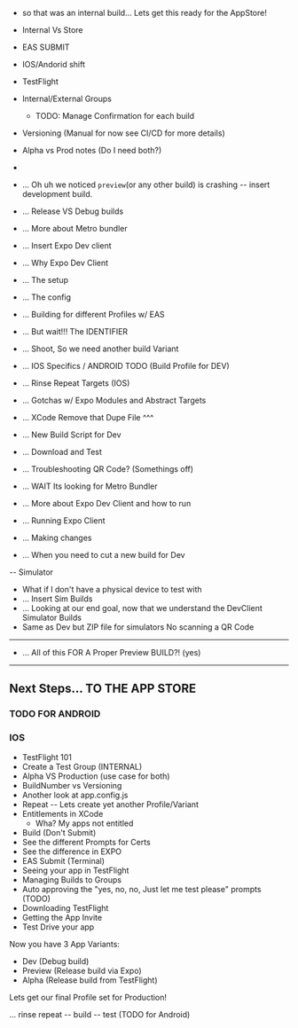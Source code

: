 - so that was an internal build... Lets get this ready for the AppStore!
- Internal Vs Store
- EAS SUBMIT
- IOS/Andorid shift
- TestFlight
- Internal/External Groups
  - TODO: Manage Confirmation for each build
- Versioning (Manual for now see CI/CD for more details)
- Alpha vs Prod notes (Do I need both?)

-

- ... Oh uh we noticed `preview`(or any other build) is crashing -- insert development build.
- ... Release VS Debug builds
- ... More about Metro bundler
- ... Insert Expo Dev client
- ... Why Expo Dev Client
- ... The setup
- ... The config
- ... Building for different Profiles w/ EAS
- ... But wait!!! The IDENTIFIER
- ... Shoot, So we need another build Variant
- ... IOS Specifics / ANDROID TODO (Build Profile for DEV)
- ... Rinse Repeat Targets (IOS)
- ... Gotchas w/ Expo Modules and Abstract Targets
- ... XCode Remove that Dupe File ^^^
- ... New Build Script for Dev
- ... Download and Test
- ... Troubleshooting QR Code? (Somethings off)
- ... WAIT Its looking for Metro Bundler
- ... More about Expo Dev Client and how to run
- ... Running Expo Client
- ... Making changes
- ... When you need to cut a new build for Dev

-- Simulator

- What if I don't have a physical device to test with
- ...  Insert Sim Builds
- ... Looking at our end goal, now that we understand the DevClient
Simulator Builds
- Same as Dev but ZIP file for simulators
No scanning a QR Code

----

- ... All of this FOR A Proper Preview BUILD?! (yes)

---

## Next Steps... TO THE APP STORE

### TODO FOR ANDROID

### IOS

- TestFlight 101
- Create a Test Group (INTERNAL)
- Alpha VS Production (use case for both)
- BuildNumber vs Versioning
- Another look at app.config.js
- Repeat -- Lets create yet another Profile/Variant
- Entitlements in XCode
  - Wha? My apps not entitled
- Build (Don't Submit)
- See the different Prompts for Certs
- See the difference in EXPO
- EAS Submit (Terminal)
- Seeing your app in TestFlight
- Managing Builds to Groups
- Auto approving the "yes, no, no, Just let me test please" prompts (TODO)
- Downloading TestFlight
- Getting the App Invite
- Test Drive your app

Now you have 3 App Variants:

- Dev (Debug build)
- Preview (Release build via Expo)
- Alpha (Release build from TestFlight)

Lets get our final Profile set for Production!

... rinse repeat -- build -- test (TODO for Android)
